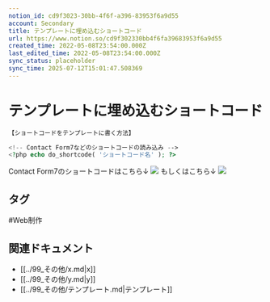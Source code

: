 ```yaml
---
notion_id: cd9f3023-30bb-4f6f-a396-83953f6a9d55
account: Secondary
title: テンプレートに埋め込むショートコード
url: https://www.notion.so/cd9f302330bb4f6fa39683953f6a9d55
created_time: 2022-05-08T23:54:00.000Z
last_edited_time: 2022-05-08T23:54:00.000Z
sync_status: placeholder
sync_time: 2025-07-12T15:01:47.508369
---
```

# テンプレートに埋め込むショートコード

```php
【ショートコードをテンプレートに書く方法】

<!-- Contact Form7などのショートコードの読み込み -->
<?php echo do_shortcode( 'ショートコード名' ); ?>
```
Contact Form7のショートコードはこちら↓
![](https://prod-files-secure.s3.us-west-2.amazonaws.com/d58fe38c-a9d4-4466-aed9-85604b7b2c6d/32feb25b-aa03-45aa-8a0f-cee965cbcbfd/short-code01.jpg?X-Amz-Algorithm=AWS4-HMAC-SHA256&X-Amz-Content-Sha256=UNSIGNED-PAYLOAD&X-Amz-Credential=ASIAZI2LB4667N25FRA5%2F20250719%2Fus-west-2%2Fs3%2Faws4_request&X-Amz-Date=20250719T063704Z&X-Amz-Expires=3600&X-Amz-Security-Token=IQoJb3JpZ2luX2VjEIX%2F%2F%2F%2F%2F%2F%2F%2F%2F%2FwEaCXVzLXdlc3QtMiJIMEYCIQCP%2BxidrW%2FVvdP0qMF2gxxsSnasZgInh%2BT0asymhqicqwIhAM0H%2FgWqGXb2baPLjDvxgHx128JeQJnF9M2OWv9BKmA4KogECJ7%2F%2F%2F%2F%2F%2F%2F%2F%2F%2FwEQABoMNjM3NDIzMTgzODA1IgzlBwtcEXHZvcXQ8twq3AMilj6PLTFgGIvYwvOeUk0%2FnWWhMhIxCDRJ7WExXircM0guvKI4Zw05qMyKI62M2wXLyogrgKi8v71rGzNux%2BrcTd3PCEJcyjOzFafqqdT7avalJLOpY8Ky5ac7IMNLw%2FsGOKDkk%2FBdCCJMAuREzKfgZd8gQGk8%2FKJZcQHQVtP3V2LjGLePCYXk%2BIt4a2vbCX42uggF31thKhNR%2BeNoJot%2F5ktA%2FwefcsUMW%2FPXZDNqAi46S6aA8NbRz5sQbvC8oRDCwRGdMf4MHCfETyke8xlD7pvnq%2BkwMINHJvH30K%2BieXKh8rUOIsBb%2Bf12Cf0Cw6rETqOi9SFhrp65VxVw4Fw3gyJH1UU5k4lD7T7DY2pvWBiddqrBt3xdlgWnBC6brN96lNzLA4h8xeg9cXGQz7GT1z1fvxDOxw09xxMx%2Ba8H8wDPHUL71zHZnyv215ufvDuvy4weeqO07lFfsCpiQuSMvIEVtfsSeRrDNDTTNyadNOuwh7fciHUiEG6aKSBguHRh7dz%2FDZD3QBM6IdvwKgnOF%2F2j%2F61hJrGAb6GZijFlHpeFeGPWoI7Ttm9P7hi05SiJ89Fe9FKKckjahfOZepJUgUABJzAumPIDRPRUtqbSd%2FK4dfPH5JPlgDmj4DCHxezDBjqkAZPlvUVyMarRThVl1f4S%2B75wiIGbPNODgBtxePdcKKLdXuQNcn1DYv%2F2VE%2BsPprcSBfgq5mc3t%2Bb0jJiQdGgVrdx0EvgbBm3T1IpOfVXT2blizV4VG9yuBBU%2ByY0HIu88mA5lCGLYu3KgSPnk4W7CU9i4uBvES2g7AspoMFy8OB%2BWR2nDOMz8m9%2B2pjLamJKX0NElNWSy3xGtyU3QyXWqwZNevhl&X-Amz-Signature=0ba7a7ade2f383b9fa683593939285fd95a91b34883ae1177089bb2b8c6e623c&X-Amz-SignedHeaders=host&x-amz-checksum-mode=ENABLED&x-id=GetObject)
もしくはこちら↓
![](https://prod-files-secure.s3.us-west-2.amazonaws.com/d58fe38c-a9d4-4466-aed9-85604b7b2c6d/b8381c3b-6a5e-4df5-82c9-d398f2c634ec/short-code02.jpg?X-Amz-Algorithm=AWS4-HMAC-SHA256&X-Amz-Content-Sha256=UNSIGNED-PAYLOAD&X-Amz-Credential=ASIAZI2LB4667N25FRA5%2F20250719%2Fus-west-2%2Fs3%2Faws4_request&X-Amz-Date=20250719T063704Z&X-Amz-Expires=3600&X-Amz-Security-Token=IQoJb3JpZ2luX2VjEIX%2F%2F%2F%2F%2F%2F%2F%2F%2F%2FwEaCXVzLXdlc3QtMiJIMEYCIQCP%2BxidrW%2FVvdP0qMF2gxxsSnasZgInh%2BT0asymhqicqwIhAM0H%2FgWqGXb2baPLjDvxgHx128JeQJnF9M2OWv9BKmA4KogECJ7%2F%2F%2F%2F%2F%2F%2F%2F%2F%2FwEQABoMNjM3NDIzMTgzODA1IgzlBwtcEXHZvcXQ8twq3AMilj6PLTFgGIvYwvOeUk0%2FnWWhMhIxCDRJ7WExXircM0guvKI4Zw05qMyKI62M2wXLyogrgKi8v71rGzNux%2BrcTd3PCEJcyjOzFafqqdT7avalJLOpY8Ky5ac7IMNLw%2FsGOKDkk%2FBdCCJMAuREzKfgZd8gQGk8%2FKJZcQHQVtP3V2LjGLePCYXk%2BIt4a2vbCX42uggF31thKhNR%2BeNoJot%2F5ktA%2FwefcsUMW%2FPXZDNqAi46S6aA8NbRz5sQbvC8oRDCwRGdMf4MHCfETyke8xlD7pvnq%2BkwMINHJvH30K%2BieXKh8rUOIsBb%2Bf12Cf0Cw6rETqOi9SFhrp65VxVw4Fw3gyJH1UU5k4lD7T7DY2pvWBiddqrBt3xdlgWnBC6brN96lNzLA4h8xeg9cXGQz7GT1z1fvxDOxw09xxMx%2Ba8H8wDPHUL71zHZnyv215ufvDuvy4weeqO07lFfsCpiQuSMvIEVtfsSeRrDNDTTNyadNOuwh7fciHUiEG6aKSBguHRh7dz%2FDZD3QBM6IdvwKgnOF%2F2j%2F61hJrGAb6GZijFlHpeFeGPWoI7Ttm9P7hi05SiJ89Fe9FKKckjahfOZepJUgUABJzAumPIDRPRUtqbSd%2FK4dfPH5JPlgDmj4DCHxezDBjqkAZPlvUVyMarRThVl1f4S%2B75wiIGbPNODgBtxePdcKKLdXuQNcn1DYv%2F2VE%2BsPprcSBfgq5mc3t%2Bb0jJiQdGgVrdx0EvgbBm3T1IpOfVXT2blizV4VG9yuBBU%2ByY0HIu88mA5lCGLYu3KgSPnk4W7CU9i4uBvES2g7AspoMFy8OB%2BWR2nDOMz8m9%2B2pjLamJKX0NElNWSy3xGtyU3QyXWqwZNevhl&X-Amz-Signature=e1d6ca5ba290d9525d11ec9397055a09767bc2bd34600c93159c28e13ee2e4ed&X-Amz-SignedHeaders=host&x-amz-checksum-mode=ENABLED&x-id=GetObject)

## タグ

#Web制作 

## 関連ドキュメント

- [[../99_その他/x.md|x]]
- [[../99_その他/y.md|y]]
- [[../99_その他/テンプレート.md|テンプレート]]
